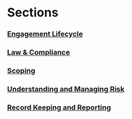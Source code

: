 # Sections
### [Engagement Lifecycle](./A1-Engagement-Lifecycle.md)
### [Law & Compliance](./A2-Law-and-Compliance.md)
### [Scoping](./A3-Scoping.md)
### [Understanding and Managing Risk](./A4-Understanding-Managing-Risk.md)
### [Record Keeping and Reporting](./A5-Record-Keeping-and-Reporting.md)